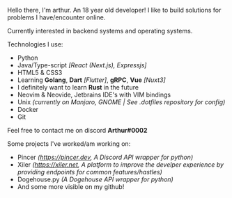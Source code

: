 Hello there, I'm arthur. An 18 year old developer!
I like to build solutions for problems I have/encounter online.

Currently interested in backend systems and operating systems.

Technologies I use:

- Python
- Java/Type-script _[React (Next.js), Expressjs]_
- HTML5 & CSS3
- Learning **Golang**, **Dart** _[Flutter]_, **gRPC**, **Vue** _[Nuxt3]_
- I definitely want to learn **Rust** in the future
- Neovim & Neovide, Jetbrains IDE's with VIM bindings
- Unix _(currently on Manjaro, GNOME | See .dotfiles repository for config)_
- Docker
- Git

Feel free to contact me on discord **Arthur#0002**

Some projects I've worked/am working on:

- Pincer _(https://pincer.dev, A Discord API wrapper for python)_
- Xiler _(https://xiler.net, A platform to improve the develper experience by
  providing endpoints for common features/hastles)_
- Dogehouse.py _(A Dogehouse API wrapper for python)_
- And some more visible on my github!
